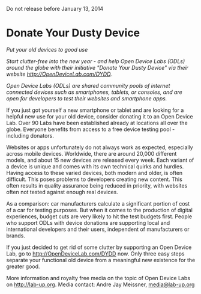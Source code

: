 Do not release before January 13, 2014

# Donate Your Dusty Device
*Put your old devices to good use*

*Start clutter-free into the new year - and help Open Device Labs (ODLs) around the globe with their initiative "Donate Your Dusty Device" via their website http://OpenDeviceLab.com/DYDD.*

*Open Device Labs (ODLs) are shared community pools of internet connected devices such as smartphones, tablets, or consoles, and are open for developers to test their websites and smartphone apps.*

If you just got yourself a new smartphone or tablet and are looking for a helpful new use for your old device, consider donating it to an Open Device Lab. Over 90 Labs have been established already at locations all over the globe. Everyone benefits from access to a free device testing pool - including donators.

Websites or apps unfortunately do not always work as expected, especially across mobile devices. Worldwide, there are around 20,000 different models, and about 15 new devices are released every week. Each variant of a device is unique and comes with its own technical quirks and hurdles. Having access to these varied devices, both modern and older, is often difficult. This poses problems to developers creating new content. This often results in quality assurance being reduced in priority, with websites often not tested against enough real devices.

As a comparison: car manufacturers calculate a significant portion of cost of a car for testing purposes. But when it comes to the production of digital experiences, budget cuts are very likely to hit the test budgets first. People who support ODLs with device donations are supporting local and international developers and their users, independent of manufacturers or brands.

If you just decided to get rid of some clutter by supporting an Open Device Lab, go to http://OpenDeviceLab.com/DYDD now. Only three easy steps separate your functional old device from a meaningful new existence for the greater good.

More information and royalty free media on the topic of Open Device Labs on http://lab-up.org. 
Media contact: Andre Jay Meissner, media@lab-up.org
